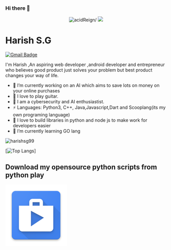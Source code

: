 ### Hi there 👋
<p align="center">

</p>


<p align="center"> <img src=https://komarev.com/ghpvc/?username=harishsg99 alt=acidReign/> 
<img src="https://raw.githubusercontent.com/iampavangandhi/iampavangandhi/master/gifs/Hi.gif" width="30px">
</p>

# Harish S.G
[![Gmail Badge](https://img.shields.io/badge/-harishsg99@gmail.com-c14438?style=flat-square&logo=Gmail&logoColor=white&link=mailto:harishsg99@gmail.com)](mailto:harishsg99@gmail.com)



I'm Harish ,An aspiring web developer ,android developer and  entrepreneur who believes good product just solves your problem but best product changes your way of life.

- 🔭 I’m currently working on an AI which aims to save lots on money on your online purchases
- 🌱 I  love to play guitar.
- 🌱 I am a cybersecurity and AI enthusiastist.
- ⚡ Languages: Python3, C++, Java,Javascript,Dart and Scooplang(its my own programing language)
- 🌱 I love to build libraries in python and node js to make work for developers easier
- 🔭 I’m currently learning GO lang 

<p align="left"><img src="https://github-readme-stats.vercel.app/api?username=harishsg99&show_icons=true" alt="harishsg99" /></p>

[![Top Langs](https://github-readme-stats.vercel.app/api/top-langs/?username=harishsg99&layout=compact)]


## Download my opensource python scripts from python play
[![Deploy](https://github.com/harishsg99/Scoop-Store/blob/master/192.png)](https://pythonplay.ml/)


